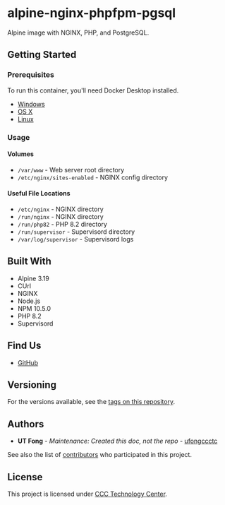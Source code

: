 # alpine-nginx-phpfpm-pgsql

Alpine image with NGINX, PHP, and PostgreSQL.

## Getting Started

### Prerequisites

To run this container, you'll need Docker Desktop installed.

* [Windows](https://docs.docker.com/desktop/setup/install/windows-install/)
* [OS X](https://docs.docker.com/desktop/setup/install/mac-install/)
* [Linux](https://docs.docker.com/desktop/setup/install/linux/)

### Usage

#### Volumes

* `/var/www` - Web server root directory
* `/etc/nginx/sites-enabled` - NGINX config directory

#### Useful File Locations

* `/etc/nginx` - NGINX directory
* `/run/nginx` - NGINX directory
* `/run/php82` - PHP 8.2 directory
* `/run/supervisor` - Supervisord directory
* `/var/log/supervisor` - Supervisord logs

## Built With

* Alpine 3.19
* CUrl
* NGINX
* Node.js
* NPM 10.5.0
* PHP 8.2
* Supervisord

## Find Us

* [GitHub](https://github.com/ccctechcenter/alpine-nginx-phpfpm-pgsql)

## Versioning

For the versions available, see the
[tags on this repository](https://github.com/your/repository/tags).

## Authors

* **UT Fong** - *Maintenance: Created this doc, not the repo* - [ufongccctc](https://github.com/ufongccctc)

See also the list of [contributors](https://github.com/your/repository/contributors) who
participated in this project.

## License

This project is licensed under [CCC Technology Center](https://ccctechcenter.org/).
